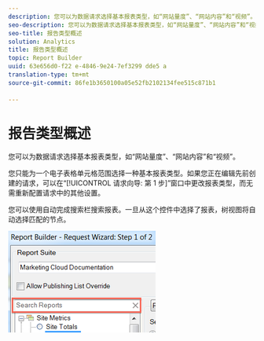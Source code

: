 ```yaml
---
description: 您可以为数据请求选择基本报表类型，如“网站量度”、“网站内容”和“视频”。
seo-description: 您可以为数据请求选择基本报表类型，如“网站量度”、“网站内容”和“视频”。
seo-title: 报告类型概述
solution: Analytics
title: 报告类型概述
topic: Report Builder
uuid: 63e656d0-f22 e-4846-9e24-7ef3299 dde5 a
translation-type: tm+mt
source-git-commit: 86fe1b3650100a05e52fb2102134fee515c871b1

---
```



# 报告类型概述

您可以为数据请求选择基本报表类型，如“网站量度”、“网站内容”和“视频”。

您只能为一个电子表格单元格范围选择一种基本报表类型。如果您正在编辑先前创建的请求，可以在“[!UICONTROL 请求向导: 第 1 步]”窗口中更改报表类型，而无需重新配置请求中的其他设置。

您可以使用自动完成搜索栏搜索报表。一旦从这个控件中选择了报表，树视图将自动选择匹配的节点。

![](assets/search_reports.png)

